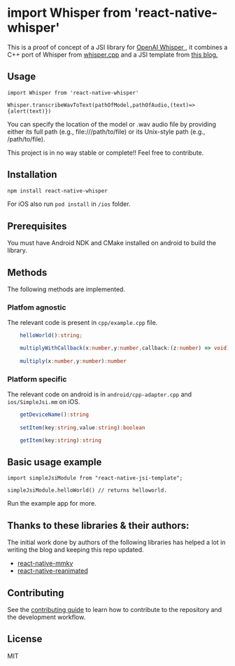 # import Whisper from 'react-native-whisper'

This is a proof of concept of a JSI library for [OpenAI Whisper ](https://openai.com/research/whisper), it combines a C++ port of Whisper from [whisper.cpp](https://github.com/ggerganov/whisper.cpp) and a JSI template from [this blog.](https://blog.notesnook.com/getting-started-react-native-jsi/)


## Usage 

```
import Whisper from 'react-native-whisper'

Whisper.transcribeWavToText(pathOfModel,pathOfAudio,(text)=>{alert(text)})

```

You can specify the location of the model or .wav audio file by providing either its full path (e.g., file:///path/to/file) or its Unix-style path (e.g., /path/to/file).




This project is in no way stable or complete!! Feel free to contribute.


## Installation

```sh
npm install react-native-whisper
```
For iOS also run `pod install` in `/ios` folder.


## Prerequisites
You must have Android NDK and CMake installed on android to build the library.

## Methods
The following methods are implemented.

### Platfom agnostic
The relevant code is present in `cpp/example.cpp` file.
```ts
    helloWorld():string;

    multiplyWithCallback(x:number,y:number,callback:(z:number) => void):void
    
    multiply(x:number,y:number):number
```

### Platform specific
The relevant code on android is in `android/cpp-adapter.cpp` and `ios/SimpleJsi.mm` on iOS.
```ts
    getDeviceName():string
    
    setItem(key:string,value:string):boolean

    getItem(key:string):string
```

## Basic usage example
```tsx
import simpleJsiModule from "react-native-jsi-template";

simpleJsiModule.helloWorld() // returns helloworld.
```
Run the example app for more.


## Thanks to these libraries & their authors:
The initial work done by authors of the following libraries has helped a lot in writing the blog and keeping this repo updated.

- [react-native-mmkv](https://github.com/mrousavy/react-native-mmkv/)
- [react-native-reanimated](https://github.com/software-mansion/react-native-reanimated/)

## Contributing

See the [contributing guide](CONTRIBUTING.md) to learn how to contribute to the repository and the development workflow.

## License

MIT
